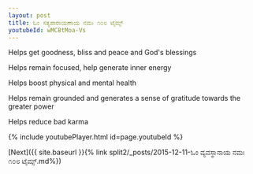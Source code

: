 ```yaml
---
layout: post
title: ಓಂ ಸತ್ಯಪಾರಾಯಣಾಯ ನಮಃ ೧೦೮ ಟೈಮ್ಸ್
youtubeId: wMC8tMoa-Vs
---
```

 
 
Helps get goodness, bliss and peace and God's blessings
 
Helps remain focused, help generate inner energy 
 
Helps boost physical and mental health 
 
Helps remain grounded and generates a sense of gratitude towards the greater power 
 
Helps reduce bad karma
 
 
 
 


{% include youtubePlayer.html id=page.youtubeId %}
 
[Next]({{ site.baseurl }}{% link  split2/_posts/2015-12-11-ಓಂ ವ್ಯವಸ್ಥಾನಾಯ ನಮಃ ೧೦೮ ಟೈಮ್ಸ್.md%})
 
